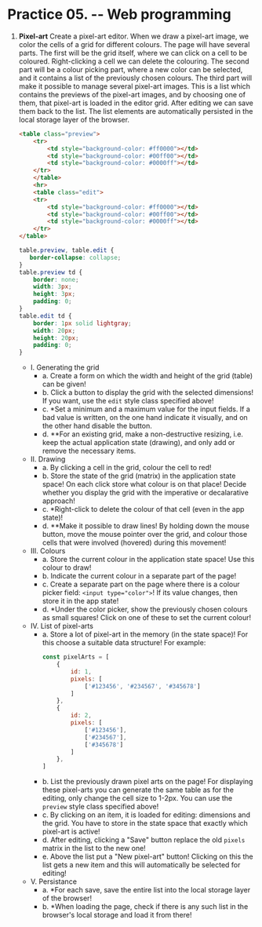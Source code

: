 <style type="text/css">
main img {
    max-width: 100%;
}
main ul p, main ol p {
  display: block;
}
</style>

# Practice 05. -- Web programming

1. **Pixel-art** Create a pixel-art editor. When we draw a pixel-art image, we color the cells of a grid for different colours. The page will have several parts. The first will be the grid itself, where we can click on a cell to be coloured. Right-clicking a cell we can delete the colouring. The second part will be a colour picking part, where a new color can be selected, and it contains a list of the previously chosen colours. The third part will make it possible to manage several pixel-art images. This is a list which contains the previews of the pixel-art images, and by choosing one of them, that pixel-art is loaded in the editor grid. After editing we can save them back to the list. The list elements are automatically persisted in the local storage layer of the browser.

    ```html
    <table class="preview">
        <tr>
            <td style="background-color: #ff0000"></td>
            <td style="background-color: #00ff00"></td>
            <td style="background-color: #0000ff"></td>
        </tr>
        </table>
        <hr>
        <table class="edit">
        <tr>
            <td style="background-color: #ff0000"></td>
            <td style="background-color: #00ff00"></td>
            <td style="background-color: #0000ff"></td>
        </tr>
    </table>
    ```
    ```css
    table.preview, table.edit {
       border-collapse: collapse;
    }
    table.preview td {
        border: none;
        width: 3px;
        height: 3px;
        padding: 0;
    }
    table.edit td {
        border: 1px solid lightgray;
        width: 20px;
        height: 20px;
        padding: 0;
    }
    ```

    - I\. Generating the grid
        - a\. Create a form on which the width and height of the grid (table) can be given!
        - b\. Click a button to display the grid with the selected dimensions! If you want, use the `edit` style class specified above!
        - c\. *Set a minimum and a maximum value for the input fields. If a bad value is written, on the one hand indicate it visually, and on the other hand disable the button.
        - d\. **For an existing grid, make a non-destructive resizing, i.e. keep the actual application state (drawing), and only add or remove the necessary items.
    - II\. Drawing
        - a\. By clicking a cell in the grid, colour the cell to red!
        - b\. Store the state of the grid (matrix) in the application state space! On each click store what colour is on that place! Decide whether you display the grid with the imperative or decalarative approach!
        - c\. *Right-click to delete the colour of that cell (even in the app state)!
        - d\. **Make it possible to draw lines! By holding down the mouse button, move the mouse pointer over the grid, and colour those cells that were involved (hovered) during this movement!
    - III\. Colours
        - a\. Store the current colour in the application state space! Use this colour to draw!
        - b\. Indicate the current colour in a separate part of the page!
        - c\. Create a separate part on the page where there is a colour picker field: `<input type="color">`! If its value changes, then store it in the app state!
        - d\. *Under the color picker, show the previously chosen colours as small squares! Click on one of these to set the current colour!
    - IV\. List of pixel-arts
        - a\. Store a lot of pixel-art in the memory (in the state space)! For this choose a suitable data structure! For example:
            ```js
            const pixelArts = [
                {
                    id: 1,
                    pixels: [
                        ['#123456', '#234567', '#345678']
                    ]
                },
                {
                    id: 2,
                    pixels: [
                        ['#123456'],
                        ['#234567'],
                        ['#345678']
                    ]
                },
            ]
            ```
        - b\. List the previously drawn pixel arts on the page! For displaying these pixel-arts you can generate the same table as for the editing, only change the cell size to 1-2px. You can use the `preview` style class specified above!
        - c\. By clicking on an item, it is loaded for editing: dimensions and the grid. You have to store in the state space that exactly which pixel-art is active!
        - d\. After editing, clicking a "Save" button replace the old `pixels` matrix in the list to the new one!
        - e\. Above the list put a "New pixel-art" button! Clicking on this the list gets a new item and this will automatically be selected for editing!
    - V\. Persistance
        - a\. *For each save, save the entire list into the local storage layer of the browser!
        - b\. *When loading the page, check if there is any such list in the browser's local storage and load it from there!
